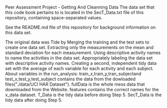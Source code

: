 Peer Assessment Project - Getting And Cleanning Data
The data set that this code book pertains to is located in the SecT_Data.txt file of this repository, containing space-separated values.

See the README.md file of this repository for background information on this data set.

The original data was Tide by
Merging the training and the test sets to create one data set.
Extracting only the measurements on the mean and standard deviation for each measurement.
Using descriptive activity names to name the activities in the data set.
Appropriately labeling the data set with descriptive activity names.
Creating a second, independent tidy data set with the average of each variable for each activity and each subject.
About variables in the run_analysis:
train_x,train_y,tran_subjectand test_x,test_y,test_subject contains the data from the dowloaded files("./data/UCI HAR Dataset").
fullData is the whole mess data that downloaded from the Website.
features contains the correct names for the x_data dataset.
T_Data is the tidy data before doing Step 5.
SecT_Data is the tidy data after doing Step 5.
